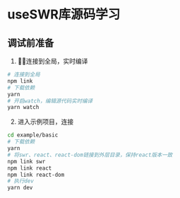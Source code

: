 # useSWR库源码学习

## 调试前准备

1. 连接到全局，实时编译
```bash
# 连接到全局
npm link
# 下载依赖
yarn
# 开启watch，编辑源代码实时编译
yarn watch
```

2. 进入示例项目，连接

```bash
cd example/basic
# 下载依赖
yarn
# 将swr、react、react-dom链接到外层目录，保持react版本一致
npm link swr
npm link react
npm link react-dom 
# 执行dev
yarn dev
```
